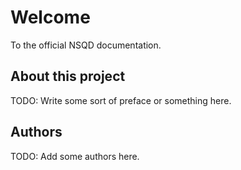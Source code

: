 # Welcome
To the official NSQD documentation.

## About this project
TODO: Write some sort of preface or something here.

## Authors
TODO: Add some authors here.